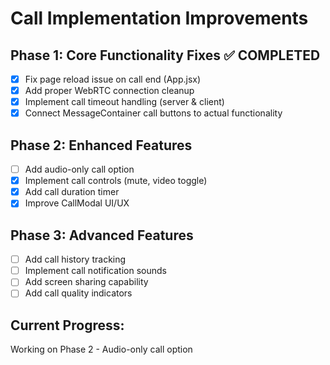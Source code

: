 # Call Implementation Improvements

## Phase 1: Core Functionality Fixes ✅ COMPLETED
- [x] Fix page reload issue on call end (App.jsx)
- [x] Add proper WebRTC connection cleanup
- [x] Implement call timeout handling (server & client)
- [x] Connect MessageContainer call buttons to actual functionality

## Phase 2: Enhanced Features
- [ ] Add audio-only call option
- [x] Implement call controls (mute, video toggle)
- [x] Add call duration timer
- [x] Improve CallModal UI/UX

## Phase 3: Advanced Features
- [ ] Add call history tracking
- [ ] Implement call notification sounds
- [ ] Add screen sharing capability
- [ ] Add call quality indicators

## Current Progress:
Working on Phase 2 - Audio-only call option
